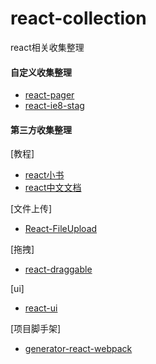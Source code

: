 # react-collection
react相关收集整理

#### 自定义收集整理
+ [react-pager](https://github.com/Jmingzi/react-pager)
+ [react-ie8-stag](https://github.com/Jmingzi/react-ie8-stag)

#### 第三方收集整理

[教程]
+ [react小书](http://huziketang.com/books/react/)
+ [react中文文档](http://www.css88.com/react/docs/context.html)

[文件上传]
+ [React-FileUpload](https://github.com/SoAanyip/React-FileUpload)

[拖拽]
+ [react-draggable](https://github.com/mzabriskie/react-draggable)

[ui]
+ [react-ui](https://github.com/Lobos/react-ui)

[项目脚手架]

+ [generator-react-webpack](https://github.com/react-webpack-generators/generator-react-webpack)
